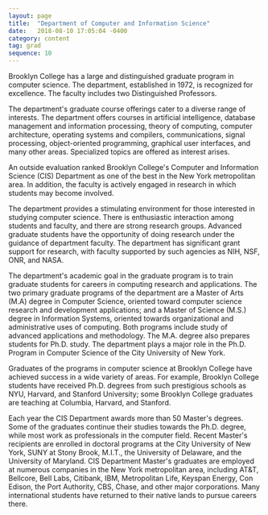 ```yaml
---
layout: page
title:  "Department of Computer and Information Science"
date:   2018-08-10 17:05:04 -0400
category: content
tag: grad
sequence: 10
---
```

Brooklyn College has a large and distinguished graduate program in computer science. The department, established in 1972, is recognized for excellence. The faculty includes two Distinguished Professors.

The department's graduate course offerings cater to a diverse range of interests. The department offers courses in artificial intelligence, database management and information processing, theory of computing, computer architecture, operating systems and compilers, communications, signal processing, object-oriented programming, graphical user interfaces, and many other areas. Specialized topics are offered as interest arises.


<div class="callout">

An outside evaluation ranked Brooklyn College's Computer and Information Science (CIS) Department as one of the best in the New York metropolitan area. In addition, the faculty is actively engaged in research in which students may become involved.  
</div>

The department provides a stimulating environment for those interested in studying computer science. There is enthusiastic interaction among students and faculty, and there are strong research groups. Advanced graduate students have the opportunity of doing research under the guidance of department faculty. The department has significant grant support for research, with faculty supported by such agencies as NIH, NSF, ONR, and NASA.

The department's academic goal in the graduate program is to train graduate students for careers in computing research and applications. The two primary graduate programs of the department are a Master of Arts (M.A) degree in Computer Science, oriented toward computer science research and development applications; and a Master of Science (M.S.) degree in Information Systems, oriented towards organizational and administrative uses of computing. Both programs include study of advanced applications and methodology. The M.A. degree also prepares students for Ph.D. study. The department plays a major role in the Ph.D. Program in Computer Science of the City University of New York.


<div class="callout">

Graduates of the programs in computer science at Brooklyn College have achieved success in a wide variety of areas. For example, Brooklyn College students have received Ph.D. degrees from such prestigious schools as NYU, Harvard, and Stanford University; some Brooklyn College graduates are teaching at Columbia, Harvard, and Stanford.

Each year the CIS Department awards more than 50 Master's degrees. Some of the graduates continue their studies towards the Ph.D. degree, while most work as professionals in the computer field. Recent Master's recipients are enrolled in doctoral programs at the City University of New York, SUNY at Stony Brook, M.I.T., the University of Delaware, and the University of Maryland. CIS Department Master's graduates are employed at numerous companies in the New York metropolitan area, including AT&T, Bellcore, Bell Labs, Citibank, IBM, Metropolitan Life, Keyspan Energy, Con Edison, the Port Authority, CBS, Chase, and other major corporations. Many international students have returned to their native lands to pursue careers there.

</div>
